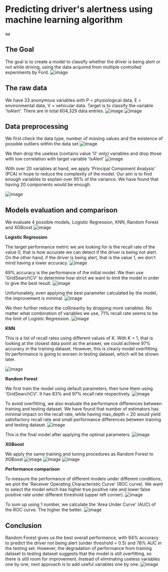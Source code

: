 # Predicting driver's alertness using machine learning algorithm

aa
## **The Goal**

The goal is to create a model to classify whether the driver is being alert or not while driving, using the data acquired from multiple controlled experiments by Ford.
![image](https://user-images.githubusercontent.com/80243823/117619770-3fe93b00-b1a2-11eb-8c73-28a1f4d54795.png)


## **The raw data**
We have 33 anonymous variables with P = physiological data, E = environmental data, V = vehicular data. Target is to classify the variable 'IsAlert'. There are in total 604,329 data entries.
![image](https://user-images.githubusercontent.com/80243823/117620710-52b03f80-b1a3-11eb-9bbd-7177012d1a0f.png)
![image](https://user-images.githubusercontent.com/80243823/117620843-7a070c80-b1a3-11eb-880d-519c061b473b.png)


## **Data preprocessing**
We first check the data type, number of missing values and the existence of possible outliers within the data set
![image](https://user-images.githubusercontent.com/80243823/117621250-fd286280-b1a3-11eb-847f-f0c3362ba159.png)

We then drop the useless (contains value '0' only) variables and drop those with low correlation with target variable 'IsAlert'
![image](https://user-images.githubusercontent.com/80243823/117622110-de769b80-b1a4-11eb-92b2-ff048bf719a1.png)

With over 20 variables at hand, we apply 'Principal Component Analysis' (PCA) in hope to reduce the complexity of the model. Our aim is to find enough variables to explain over 95% of the variance. We have found that having 20 components would be enough.

![image](https://user-images.githubusercontent.com/80243823/117622786-9c018e80-b1a5-11eb-9c13-ad8f0d22551b.png)


## **Models evaluation and comparison**
We evaluate 4 possible models, Logistic Regression, KNN, Random Forest and XGBoost
![image](https://user-images.githubusercontent.com/80243823/117623836-dae41400-b1a6-11eb-89ae-5cdad32c018e.png)


**Logistic Regression**

The target performance metric we are looking for is the recall rate of the value 0, that is how accurate we can detect if the driver is being not alert.
On the other hand, if the driver is being alert, that is the value 1, we don't mind having a lower accuracy.
![image](https://user-images.githubusercontent.com/80243823/117625528-b0935600-b1a8-11eb-95ba-7b7cdc80b967.png)

69% accuracy is the performance of the initial model. We then use 'GridSearchCV' to determine how strict we want to limit the model in order to give the best result.
![image](https://user-images.githubusercontent.com/80243823/117626084-4f1fb700-b1a9-11eb-9dd7-e6992bcd25de.png)

Unfortunately, even applying the best parameter calculated by the model, the improvement is minimal.
![image](https://user-images.githubusercontent.com/80243823/117626137-6068c380-b1a9-11eb-81c3-994c39cf17c2.png)

We then further reduce the collinearity by dropping more variables. No matter what combination of variables we use, 71% recall rate seems to be the limit of Logistic Regression.
![image](https://user-images.githubusercontent.com/80243823/117626833-1d5b2000-b1aa-11eb-9d3d-0816f7bb5a4e.png)


**KNN**

This is a list of recall rates using different values of K. With K = 1, that is looking at the closest data point as the answer, we could achieve 97% accuracy in the training dataset. However, this is clearly model overfitting. Its performance is going to worsen in testing dataset, which will be shown later.

![image](https://user-images.githubusercontent.com/80243823/117629515-d1f64100-b1ac-11eb-9336-2fd8b29f6671.png)


**Random Forest**

We first train the model using default parameters, then tune them using 'GridSearchCV'. It has 83% and 97% recall rate respectively.
![image](https://user-images.githubusercontent.com/80243823/117629934-3dd8a980-b1ad-11eb-838f-513367796cff.png)

To avoid overfitting, we also evaluate the performance differences between training and testing dataset. We have found that number of estimators has minimal impact on the recall rate, while having max_depth = 20 would yield satisfactory recall rate and small performance differences between training and testing dataset.
![image](https://user-images.githubusercontent.com/80243823/117630243-9314bb00-b1ad-11eb-89be-1a4d07dc2f64.png)

This is the final model after applying the optimal parameters.
![image](https://user-images.githubusercontent.com/80243823/117631930-55189680-b1af-11eb-855a-197dc2a880b2.png)


**XGBoost**

We apply the same training and tuning procedures as Random Forest to XGBosst
![image](https://user-images.githubusercontent.com/80243823/117631322-b2f8ae80-b1ae-11eb-92dd-fa0c7fad0532.png)
![image](https://user-images.githubusercontent.com/80243823/117631758-23073480-b1af-11eb-8122-1954aaf06ca1.png)
![image](https://user-images.githubusercontent.com/80243823/117631865-3f0ad600-b1af-11eb-952f-5d2496786f38.png)

**Performance comparison**

To measure the performance of different models under different conditions, we plot the 'Receiver Operating Characteristic Curve' (ROC curve). We want to select the model which has higher true positive rate and lower false positive rate under different threshold (upper left corner).
![image](https://user-images.githubusercontent.com/80243823/117632093-7c6f6380-b1af-11eb-8208-bc7cfeb7e690.png)

To sum up using 1 number, we calculate the 'Area Under Curve' (AUC) of the ROC curve. The higher the better.
![image](https://user-images.githubusercontent.com/80243823/117634946-fef92280-b1b1-11eb-98f4-6641495ea25e.png)


## **Conclusion**
Random Forest gives us the best overall performance, with 94% accuracy to predict the driver not being alert (under threshold = 0.5) and 78% AUC in the testing set.
However, the degradation of performance from training dataset to testing dataset suggests that the model is still overfitting, so there is still room for improvement. Instead of eliminating useless variables one by one, next approach is to add useful variables one by one.
![image](https://user-images.githubusercontent.com/80243823/117636337-49c76a00-b1b3-11eb-9fde-5a6f70670f58.png)
